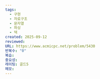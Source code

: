 ```yaml
---
tags:
  - 구현
  - 자료구조
  - 문자열
  - 파싱
  - 덱
created: 2025-09-12
reviewed:
URL: https://www.acmicpc.net/problem/5430
반복수: "0"
복습:
중요성:
레이팅: 골드5
메모:
---
```

